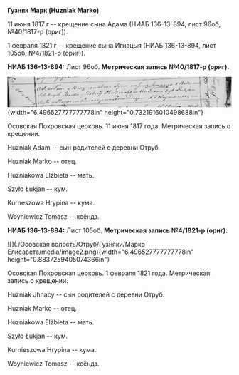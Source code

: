 **Гузняк Марк (Huzniak Marko)**

11 июня 1817 г -- крещение сына Адама (НИАБ 136-13-894, лист 96об,
№40/1817-р (ориг)).

1 февраля 1821 г -- крещение сына Игнацыя (НИАБ 136-13-894, лист 105об,
№4/1821-р (ориг)).

**НИАБ 136-13-894:** Лист 96об. **Метрическая запись №40/1817-р
(ориг).**

![](./media/e571c594ba2cff8d681722ab1f6a5e5180326195.png){width="6.496527777777778in"
height="0.7321916010498688in"}

Осовская Покровская церковь. 11 июня 1817 года. Метрическая запись о
крещении.

Huzniak Adam -- сын родителей с деревни Отруб.

Huzniak Markо -- отец.

Huzniakowa Elżbieta -- мать.

Szyło Łukjan -- кум.

Kurneszowa Hrypina -- кума.

Woyniewicz Tomasz -- ксёндз.

**НИАБ 136-13-894:** Лист 105об. **Метрическая запись №4/1821-р
(ориг).**

![](./Осовская волость/Отруб/Гузняки/Марко Елисавета/media/image2.png){width="6.496527777777778in"
height="0.8837259405074366in"}

Осовская Покровская церковь. 1 февраля 1821 года. Метрическая запись о
крещении.

Huzniak Jhnacy -- сын родителей с деревни Отруб.

Huzniak Marko -- отец.

Huzniakowa Elżbieta -- мать.

Szyło Łukjan -- кум.

Kurnieszowa Hrypina -- кума.

Woyniewicz Tomasz -- ксёндз.
